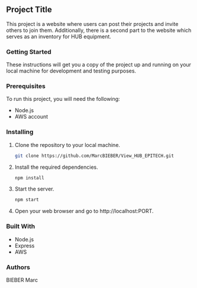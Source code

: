 ## Project Title

This project is a website where users can post their projects and invite others to join them. Additionally, there is a second part to the website which serves as an inventory for HUB equipment.

### Getting Started

These instructions will get you a copy of the project up and running on your local machine for development and testing purposes.

### Prerequisites
To run this project, you will need the following:

- Node.js
- AWS account


### Installing
1. Clone the repository to your local machine.
    ```bash
    git clone https://github.com/MarcBIEBER/View_HUB_EPITECH.git
    ```
2. Install the required dependencies.
    ```bash
    npm install
    ```

3. Start the server.
    ```bash
    npm start
    ```

4. Open your web browser and go to http://localhost:PORT.

### Built With

- Node.js
- Express
- AWS

### Authors

BIEBER Marc